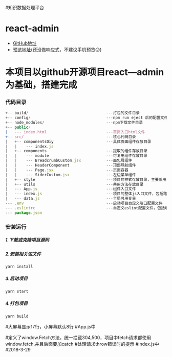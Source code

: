 #知识数据处理平台
# react-admin
- [GitHub地址](https://github.com/yezihaohao/react-admin)
- [预览地址](http://cheng_haohao.oschina.io/reactadmin/#/app/dashboard/index)(还没做响应式，不建议手机预览😕)

# 本项目以github开源项目react—admin为基础，搭建完成

### 代码目录
```js
+-- build/                                  ---打包的文件目录
+-- config/                                 ---npm run eject 后的配置文件目录
+-- node_modules/                           ---npm下载文件目录
+-- public/                                 
|   --- index.html							---首页入口html文件
+-- src/                                    ---核心代码目录
|   +-- componentsDiy                       ---具体页面组件存放目录
|   |    --- index.js
|   +-- components                          ---提取的组件存放目录
|   |    --- module                         ---可复用组件存放目录
|   |    --- BreadcrumbCustom.jsx           ---面包屑组件
|   |    --- HeaderComponent                ---顶部导航组件
|   |    --- Page.jsx                       ---页面容器
|   |    --- SiderCustom.jsx                ---左边菜单组件
|   +-- style                               ---项目的样式存放目录，主要采用less编写
|   +-- utils                               ---共用方法存放目录
|   --- App.js                              ---组件入口文件
|   --- index.js                            ---项目的整体js入口文件，包括路由配置等
|	--- data.js                             ---全局可用变量
--- .env                                    ---启动项目自定义端口配置文件
--- .eslintrc                               ---自定义eslint配置文件，包括增加的react jsx语法限制
--- package.json                                    
```
### 安装运行
##### 1.下载或克隆项目源码
##### 2.安装相关包文件
```js
yarn install
```
##### 3.启动项目
```js
yarn start
```
##### 4.打包项目
```js
yarn build
```



#大屏幕显示17行，小屏幕默认8行
#App.js中

#定义了window.Fetch方法，统一拦截304,500，项目中fetch请求都使用window.fetch,并且后面要加catch
#处理请求throw错误时的提示
#index.js中
#2018-3-29